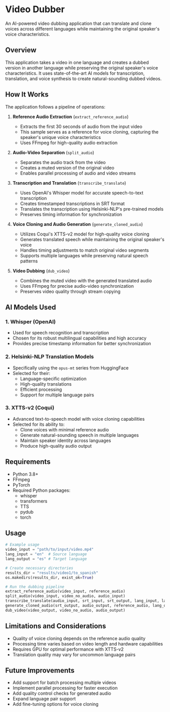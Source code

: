 # Video Dubber

An AI-powered video dubbing application that can translate and clone voices across different languages while maintaining the original speaker's voice characteristics.

## Overview

This application takes a video in one language and creates a dubbed version in another language while preserving the original speaker's voice characteristics. It uses state-of-the-art AI models for transcription, translation, and voice synthesis to create natural-sounding dubbed videos.

## How It Works

The application follows a pipeline of operations:

1. **Reference Audio Extraction** (`extract_reference_audio`)
   - Extracts the first 30 seconds of audio from the input video
   - This sample serves as a reference for voice cloning, capturing the speaker's unique voice characteristics
   - Uses FFmpeg for high-quality audio extraction

2. **Audio-Video Separation** (`split_audio`)
   - Separates the audio track from the video
   - Creates a muted version of the original video
   - Enables parallel processing of audio and video streams

3. **Transcription and Translation** (`transcribe_translate`)
   - Uses OpenAI's Whisper model for accurate speech-to-text transcription
   - Creates timestamped transcriptions in SRT format
   - Translates the transcription using Helsinki-NLP's pre-trained models
   - Preserves timing information for synchronization

4. **Voice Cloning and Audio Generation** (`generate_cloned_audio`)
   - Utilizes Coqui's XTTS-v2 model for high-quality voice cloning
   - Generates translated speech while maintaining the original speaker's voice
   - Handles timing adjustments to match original video segments
   - Supports multiple languages while preserving natural speech patterns

5. **Video Dubbing** (`dub_video`)
   - Combines the muted video with the generated translated audio
   - Uses FFmpeg for precise audio-video synchronization
   - Preserves video quality through stream copying

## AI Models Used

### 1. Whisper (OpenAI)
- Used for speech recognition and transcription
- Chosen for its robust multilingual capabilities and high accuracy
- Provides precise timestamp information for better synchronization

### 2. Helsinki-NLP Translation Models
- Specifically using the `opus-mt` series from HuggingFace
- Selected for their:
  - Language-specific optimization
  - High-quality translations
  - Efficient processing
  - Support for multiple language pairs

### 3. XTTS-v2 (Coqui)
- Advanced text-to-speech model with voice cloning capabilities
- Selected for its ability to:
  - Clone voices with minimal reference audio
  - Generate natural-sounding speech in multiple languages
  - Maintain speaker identity across languages
  - Produce high-quality audio output

## Requirements

- Python 3.8+
- FFmpeg
- PyTorch
- Required Python packages:
  - whisper
  - transformers
  - TTS
  - pydub
  - torch

## Usage

```python
# Example usage
video_input = "path/to/input/video.mp4"
lang_input = "en"  # Source language
lang_output = "es" # Target language

# Create necessary directories
results_dir = "results/video1/to_spanish"
os.makedirs(results_dir, exist_ok=True)

# Run the dubbing pipeline
extract_reference_audio(video_input, reference_audio)
split_audio(video_input, video_no_audio, audio_input)
transcribe_translate(audio_input, srt_input, srt_output, lang_input, lang_output)
generate_cloned_audio(srt_output, audio_output, reference_audio, lang_output)
dub_video(video_output, video_no_audio, audio_output)
```

## Limitations and Considerations

- Quality of voice cloning depends on the reference audio quality
- Processing time varies based on video length and hardware capabilities
- Requires GPU for optimal performance with XTTS-v2
- Translation quality may vary for uncommon language pairs

## Future Improvements

- Add support for batch processing multiple videos
- Implement parallel processing for faster execution
- Add quality control checks for generated audio
- Expand language pair support
- Add fine-tuning options for voice cloning